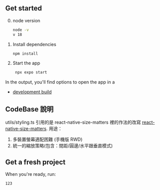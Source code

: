 ## Get started

0. node version

   ```bash
   node -v
   v 18
   ```

1. Install dependencies

   ```bash
   npm install
   ```

2. Start the app

   ```bash
    npx expo start
   ```

In the output, you'll find options to open the app in a

- [development build](https://docs.expo.dev/develop/development-builds/introduction/)

## CodeBase 說明

utils/styling.ts 引用的是 react-native-size-matters 裡的作法的改寫
[react-native-size-matters](https://www.npmjs.com/package/react-native-size-matters).
用途：

1. 多裝置螢幕適配困難 (手機版 RWD)
2. 統一的縮放策略(包含：間距/圓邊/水平跟垂直模式)

## Get a fresh project

When you're ready, run:

```bash
123
```
